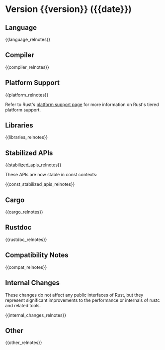 Version {{version}} ({{date}})
==========================

<a id="{{version}}-Language"></a>

Language
--------
{{language_relnotes}}

<a id="{{version}}-Compiler"></a>

Compiler
--------
{{compiler_relnotes}}

<a id="{{version}}-Platform-Support"></a>

Platform Support
----------------
{{platform_relnotes}}

Refer to Rust's [platform support page][platform-support-doc]
for more information on Rust's tiered platform support.

[platform-support-doc]: https://doc.rust-lang.org/rustc/platform-support.html

<a id="{{version}}-Libraries"></a>

Libraries
---------
{{libraries_relnotes}}

<a id="{{version}}-Stabilized-APIs"></a>

Stabilized APIs
---------------

{{stabilized_apis_relnotes}}

These APIs are now stable in const contexts:

{{const_stabilized_apis_relnotes}}

<a id="{{version}}-Cargo"></a>

Cargo
-----
{{cargo_relnotes}}

<a id="{{version}}-Rustdoc"></a>

Rustdoc
-----
{{rustdoc_relnotes}}

<a id="{{version}}-Compatibility-Notes"></a>

Compatibility Notes
-------------------
{{compat_relnotes}}

<a id="{{version}}-Internal-Changes"></a>

Internal Changes
----------------

These changes do not affect any public interfaces of Rust, but they represent
significant improvements to the performance or internals of rustc and related
tools.

{{internal_changes_relnotes}}


Other
-----

{{other_relnotes}}
